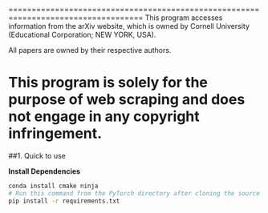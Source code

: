 ===================================================================================
This program accesses information from the arXiv website, which is owned by Cornell
University (Educational Corporation; NEW YORK, USA).

All papers are owned by their respective authors.

This program is solely for the purpose of web scraping and does not engage in any
copyright infringement.
===================================================================================

##1. Quick to use

**Install Dependencies**
```bash
conda install cmake ninja
# Run this command from the PyTorch directory after cloning the source code using the “Get the PyTorch Source“ section below
pip install -r requirements.txt
```
